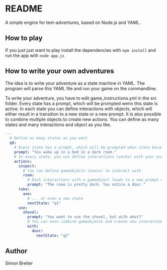 # README

A simple engine for text-adventures, based on Node.js and YAML.


## How to play
If you just just want to play install the dependencies with `npm install` and run the app with `node app.js`


## How to write your own adventures
The idea is to write your adventure as a state machine in YAML. The program will 
parse this YAML file and run your game on the commandline.

To write your adventure, you have to edit game_instructions.yml in the src folder. Every state has a
prompt, which will be prompted wenn this state is active. In each state you 
can define interactions with objects, which will either result in a transition to a new
state or a new prompt. It is also possible to combine multiple objects to create new actions. You can define as many states and many interactions and object as you like.

```yaml
---
  # Define as many states as you want
  q0:
    # Every state has a prompt, which will be prompted when state becomes active
    prompt: "You wake up in a bed in a dark room."
    # In every state, you can define interactions (verbs) with your environment
    actions:
      inspect:
        # You can define gameobjects (nouns) to interact with
        room:
          # Each interactions with a gameobject leads to a new prompt on the same state... 
          prompt: "The room is pretty dark. You notice a door."
      take:
        axe: 
          # ... or even a new state
          nextState: "q1"
      use:
        shovel:
          prompt: "You want to use the shovel, but with what?"
          # You can even combine gameobjects and create new interactions
          with:
            door:
              nextState: "q2"
```

## Author
Simon Breiter